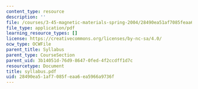 ```yaml
---
content_type: resource
description: ''
file: /courses/3-45-magnetic-materials-spring-2004/28490ea51af7085feaa6ea5966a9736f_syllabus.pdf
file_type: application/pdf
learning_resource_types: []
license: https://creativecommons.org/licenses/by-nc-sa/4.0/
ocw_type: OCWFile
parent_title: Syllabus
parent_type: CourseSection
parent_uid: 3b14051d-76d9-8647-0fed-4f2ccdff1d7c
resourcetype: Document
title: syllabus.pdf
uid: 28490ea5-1af7-085f-eaa6-ea5966a9736f
---
```

